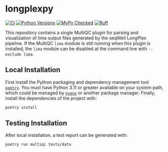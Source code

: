# longplexpy

[![CI](https://github.com/seqwell/longplexpy/actions/workflows/python_package.yml/badge.svg?branch=main)](https://github.com/seqwell/longplexpy/actions/workflows/python_package.yml?query=branch%3Amain)
[![Python Versions](https://img.shields.io/badge/python-3.11_|_3.12-blue)](https://github.com/seqwell/longplexpy)
[![MyPy Checked](http://www.mypy-lang.org/static/mypy_badge.svg)](http://mypy-lang.org/)
[![Ruff](https://img.shields.io/endpoint?url=https://raw.githubusercontent.com/astral-sh/ruff/main/assets/badge/v2.json)](https://docs.astral.sh/ruff/)

This repository contains a single MultiQC plugin for parsing and visualization of lima output files generated by the seqWell LongPlex pipeline.
If the MultiQC `lima` module is still running when this plugin is installed, the `lima` module can be disabled at the command line with `--exclude lima`.

## Local Installation

First install the Python packaging and dependency management tool [`poetry`](https://python-poetry.org/docs/#installation).
You must have Python 3.11 or greater available on your system path, which could be managed by [`pyenv`](https://github.com/pyenv/pyenv) or another package manager. 
Finally, install the dependencies of the project with:

```bash
poetry install
```

## Testing Installation

After local installation, a test report can be generated with:
```
poetry run multiqc tests/data
```
